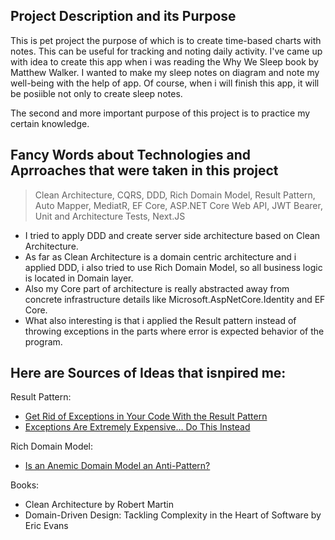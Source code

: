 ## Project Description and its Purpose
This is pet project the purpose of which is to create time-based charts with notes. This can be useful for tracking and noting daily activity. 
I've came up with idea to create this app when i was reading the Why We Sleep book by Matthew Walker. I wanted to make my sleep notes on diagram and note my well-being with the help of app. Of course, when i will finish this app, it will be posiible not only to create sleep notes.

The second and more important purpose of this project is to practice my certain knowledge.

## Fancy Words about Technologies and Aprroaches that were taken in this project
> Clean Architecture, CQRS, DDD, Rich Domain Model, Result Pattern, Auto Mapper, MediatR, EF Core, ASP.NET Core Web API, JWT Bearer, Unit and Architecture Tests, Next.JS
- I tried to apply DDD and create server side architecture based on Clean Architecture. 
- As far as Clean Architecture is a domain centric architecture and i applied DDD, i also tried to use Rich Domain Model, so all business logic is located in Domain layer.
- Also my Core part of architecture is really abstracted away from concrete infrastructure details like Microsoft.AspNetCore.Identity and EF Core.
- What also interesting is that i applied the Result pattern instead of throwing exceptions in the parts where error is expected behavior of the program.

## Here are Sources of Ideas that isnpired me:

Result Pattern:
- [Get Rid of Exceptions in Your Code With the Result Pattern](https://www.youtube.com/watch?v=E3dU9Y1CsnI)
- [Exceptions Are Extremely Expensive… Do This Instead](https://www.youtube.com/watch?v=E3dU9Y1CsnI)

Rich Domain Model:
- [Is an Anemic Domain Model an Anti-Pattern?](https://www.youtube.com/watch?v=6gwIDiUk2h4)

Books:
- Clean Architecture by Robert Martin
- Domain-Driven Design: Tackling Complexity in the Heart of Software by Eric Evans
